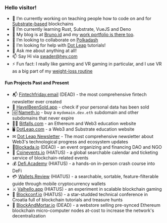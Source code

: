 ### Hello visitor!

- 🔭 I’m currently working on teaching people how to code on and for [Substrate-based](https://www.youtube.com/watch?v=--7t596sw7E) blockchains
- 🌱 I’m currently learning Rust, Substrate, VueJS and Deno
- 📑 My blog is at [Bruno.id](https://bruno.id/) and my [work portfolio is there too](https://bruno.id/current-and-past-work/).
- 👯 I’m looking to collaborate on [Polkadash](https://github.com/swader/polkadot)
- 🤔 I’m looking for help with [Dot Leap](https://dotleap.com) tutorials!
- 💬 Ask me about anything at all!
- 📫 Say Hi via [swader@hey.com](mailto:swader@hey.com)
- ⚡ Fun fact: I really like gaming and VR gaming in particular, and I use VR as a big part of my [weight-loss routine](https://bruno.id/an-endomorphs-journey-to-health-part-1/)

#### Fun Projects Past and Present

- 📬 [Fintechfriday.email](https://fintechfriday.email) (DEAD) - the most comprehensive fintech newsletter ever created
- 💸 [HaveIBeenSold.app](https://haveibeensold.app) - check if your personal data has been sold
- 🆔 [Nameth.io](https://nameth.io) - buy a `mydomain.dev.eth` subdomain and other subdomains that never expire
- 👩‍🏫 [Bitfalls.com](https://bitfalls.com) - an Ethereum and Web3 education website
- 🖥 [DotLeap.com](https://dotleap.com) - a Web3 and Substrate education website
- ✉ [Dot Leap Newsletter](https://dotleap.substack.com) - The most comprehensive newsletter about Web3's technological progress and ecosystem updates
- 🤝[Blockada.io](https://blockada.io) (DEAD) - an event organizing and financing DAO and NGO
- 📆 [Coinevents.io](https://coinevents.io) (HIATUS) - a global searchable calendar and ticketing service of blockchain-related events
- 💰 [Defi.Academy](https://defi.academy) (HIATUS) - a hands-on in-person crash course into DeFi
- 💳 [Wallets.Review](https://wallets.review) (HIATUS) - a searchable, sortable, feature-filterable guide through mobile cryptocurrency wallets
- ⚔ [Valhello.app](https://valhello.app) (HIATUS) - an experiment in scalable blockchain gaming
- 📆 [Blockconf.io](https://blockconf.io) (HIATUS) - a star-studded technical conference in Croatia full of blockchain tutorials and treasure hunts
- 🧱 [BlockAndMortar.io](https://blockandmortar.io) (DEAD) - a webstore selling pre-synced Ethereum blockchain micro-computer nodes at-cost to increase the network's decentralization
